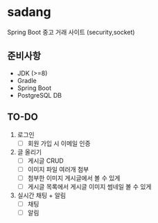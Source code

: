 # sadang

Spring Boot 중고 거래 사이트 (security,socket)

## 준비사항
 - JDK (>=8)
 - Gradle
 - Spring Boot
 - PostgreSQL DB


## TO-DO

1. 로그인
    -[ ] 회원 가입 시 이메일 인증
2. 글 올리기
    -[ ] 게시글 CRUD
    -[ ] 이미지 파일 여러개 첨부
    -[ ] 첨부한 이미지 게시글에서 볼 수 있게
    -[ ] 게시글 목록에서 게시글 이미지 썸네일 볼 수 있게
3. 실시간 채팅 + 알림
    - [ ] 채팅
    - [ ] 알림